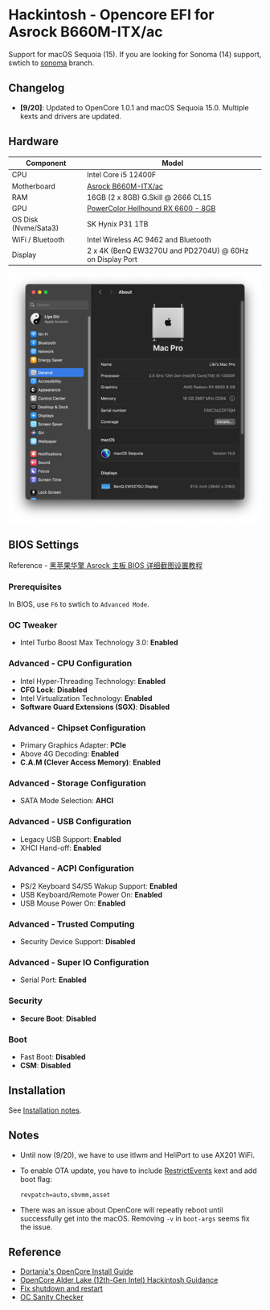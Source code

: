 # Hackintosh - Opencore EFI for Asrock B660M-ITX/ac

Support for macOS Sequoia (15). If you are looking for Sonoma (14) support, swtich to [sonoma](https://github.com/likidu/OpenCore-ASRock-B660m-ITX-AC/tree/sonoma) branch.

## Changelog

- **[9/20]**: Updated to OpenCore 1.0.1 and macOS Sequoia 15.0. Multiple kexts and drivers are updated.

## Hardware

| **Component**        | **Model**                                                                              |
| -------------------- | -------------------------------------------------------------------------------------- |
| CPU                  | Intel Core i5 12400F                                                                   |
| Motherboard          | [Asrock B660M-ITX/ac](https://www.asrock.com/mb/Intel/B660M-ITXac/index.asp)           |
| RAM                  | 16GB (2 x 8GB) G.Skill @ 2666 CL15                                                     |
| GPU                  | [PowerColor Hellhound RX 6600 - 8GB](https://www.powercolor.com/product?id=1630396326) |
| OS Disk (Nvme/Sata3) | SK Hynix P31 1TB                                                                       |
| WiFi / Bluetooth     | Intel Wireless AC 9462 and Bluetooth                                                   |
| Display              | 2 x 4K (BenQ EW3270U and PD2704U) @ 60Hz on Display Port                               |

![Sonoma](./doc/images/sequoia.png)

## BIOS Settings

Reference - [黑苹果华擎 Asrock 主板 BIOS 详细截图设置教程](https://www.bilibili.com/read/cv12293964)

### Prerequisites

In BIOS, use `F6` to swtich to `Advanced Mode`.

### OC Tweaker

- Intel Turbo Boost Max Technology 3.0: **Enabled**

### Advanced - CPU Configuration

- Intel Hyper-Threading Technology: **Enabled**
- **CFG Lock**: **Disabled**
- Intel Virtualization Technology: **Enabled**
- **Software Guard Extensions (SGX)**: **Disabled**

### Advanced - Chipset Configuration

- Primary Graphics Adapter: **PCIe**
- Above 4G Decoding: **Enabled**
- **C.A.M (Clever Access Memory)**: **Enabled**

### Advanced - Storage Configuration

- SATA Mode Selection: **AHCI**

### Advanced - USB Configuration

- Legacy USB Support: **Enabled**
- XHCI Hand-off: **Enabled**

### Advanced - ACPI Configuration

- PS/2 Keyboard S4/S5 Wakup Support: **Enabled**
- USB Keyboard/Remote Power On: **Enabled**
- USB Mouse Power On: **Enabled**

### Advanced - Trusted Computing

- Security Device Support: **Disabled**

### Advanced - Super IO Configuration

- Serial Port: **Enabled**

### Security

- **Secure Boot**: **Disabled**

### Boot

- Fast Boot: **Disabled**
- **CSM**: **Disabled**

## Installation

See [Installation notes](./doc/INSTALLATION.md).

## Notes

- Until now (9/20), we have to use itlwm and HeliPort to use AX201 WiFi.

- To enable OTA update, you have to include [RestrictEvents](https://github.com/acidanthera/RestrictEvents) kext and add boot flag:

  ```text
  revpatch=auto,sbvmm,asset
  ```

- There was an issue about OpenCore will repeatly reboot until successfully get into the macOS. Removing `-v` in `boot-args` seems fix the issue.

## Reference

- [Dortania's OpenCore Install Guide](https://dortania.github.io/OpenCore-Install-Guide/)
- [OpenCore Alder Lake (12th-Gen Intel) Hackintosh Guidance](https://www.reddit.com/r/hackintosh/comments/sp1zgv/opencore_alder_lake_12thgen_intel_hackintosh/)
- [Fix shutdown and restart](https://github.com/Koala166/The-TLDR-Guide-of-Fixing-Shutdown-Restart)
- [OC Sanity Checker](https://sanitychecker.ocutils.me/)
